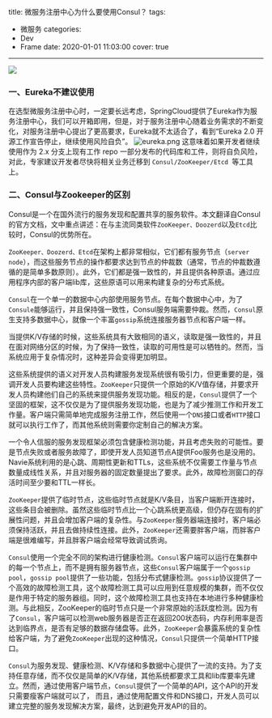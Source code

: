 title: 微服务注册中心为什么要使用Consul？
tags:
  - 微服务
categories:
  - Dev
  - Frame
date: 2020-01-01 11:03:00
cover: true

---

![](https://cdn.jsdelivr.net/gh/coder-lida/CDN/img/weifuwu.jepg)
<!-- more -->
### 一、Eureka不建议使用

在选型微服务注册中心时，一定要长远考虑，SpringCloud提供了Eureka作为服务注册中心，我们可以开箱即用，但是，对于服务注册中心随着业务需求的不断变化，对服务注册中心提出了更高要求，Eureka就不太适合了，看到“Eureka 2.0 开源工作宣告停止，继续使用风险自负”。
![eureka.png](https://imgconvert.csdnimg.cn/aHR0cHM6Ly91cGxvYWQtaW1hZ2VzLmppYW5zaHUuaW8vdXBsb2FkX2ltYWdlcy8xMjU1MzI0OS04ZjA4NGE5Y2VlMDM0OGM3LnBuZw?x-oss-process=image/format,png)
这意味着如果开发者继续使用作为 2.x 分支上现有工作 repo 一部分发布的代码库和工件，则将自负风险，对此，专家建议开发者尽快将相关业务迁移到 `Consul/ZooKeeper/Etcd `等工具上。
### 二、Consul与Zookeeper的区别

Consul是一个在国外流行的服务发现和配置共享的服务软件。本文翻译自Consul的官方文档，文中重点讲述：在与主流同类软件`ZooKeeper、Doozerd`以及`Etcd`比较时，Consul的优势所在。

`ZooKeeper、Doozerd、Etcd`在架构上都非常相似，它们都有服务节点（`server node`），而这些服务节点的操作都要求达到节点的仲裁数（通常，节点的仲裁数遵循的是简单多数原则）。此外，它们都是强一致性的，并且提供各种原语。通过应用程序内部的客户端lib库，这些原语可以用来构建复杂的分布式系统。

`Consul`在一个单一的数据中心内部使用服务节点。在每个数据中心中，为了`Consule`能够运行，并且保持强一致性，Consul服务端需要仲裁。然而，`Consul`原生支持多数据中心，就像一个丰富`gossip`系统连接服务器节点和客户端一样。

当提供K/V存储的时候，这些系统具有大致相同的语义，读取是强一致性的，并且在面对网络分区的时候，为了保持一致性，读取的可用性是可以牺牲的。然而，当系统应用于复杂情况时，这种差异会变得更加明显。

这些系统提供的语义对开发人员构建服务发现系统很有吸引力，但更重要的是，强调开发人员要构建这些特性。`ZooKeeper`只提供一个原始的K/V值存储，并要求开发人员构建他们自己的系统来提供服务发现功能。相反的是，`Consul`提供了一个坚固的框架，这不仅仅是为了提供服务发现功能，也是为了减少推测工作和开发工作量。客户端只需简单地完成服务注册工作，然后使用一个`DNS`接口或者`HTTP`接口就可以执行工作了，而其他系统则需要你定制自己的解决方案。

一个令人信服的服务发现框架必须包含健康检测功能，并且考虑失败的可能性。要是节点失败或者服务故障了，即使开发人员知道节点A提供Foo服务也是没用的。Navie系统利用的是心跳、周期性更新和TTLs，这些系统不仅需要工作量与节点数量成线性关系，并且对服务器的固定数量提出了要求。此外，故障检测窗口的存活时间至少要和TTL一样长。

`ZooKeeper`提供了临时节点，这些临时节点就是K/V条目，当客户端断开连接时，这些条目会被删除。虽然这些临时节点比一个心跳系统更高级，但仍存在固有的扩展性问题，并且会增加客户端的复杂性。与`ZooKeeper`服务器端连接时，客户端必须保持活跃，并且去做持续性连接。此外，`ZooKeeper`还需要胖客户端，而胖客户端是很难编写，并且胖客户端会经常导致调试质询。

`Consul`使用一个完全不同的架构进行健康检测。`Consul`客户端可以运行在集群中的每一个节点上，而不是拥有服务器节点，这些`Consul`客户端属于一个`gossip pool`，`gossip pool`提供了一些功能，包括分布式健康检测。`gossip`协议提供了一个高效的故障检测工具，这个故障检测工具可以应用到任意规模的集群，而不仅仅是作用于特定的服务器组。同时，这个故障检测工具也支持在本地进行多种健康检测。与此相反，ZooKeeper的临时节点只是一个非常原始的活跃度检测。因为有了`Consul`，客户端可以检测web服务器是否正在返回200状态码，内存利用率是否达到临界点，是否有足够的数据存储盘等。此外，`ZooKeeper`会暴露系统的复杂性给客户端，为了避免`ZooKeeper`出现的这种情况，`Consul`只提供一个简单HTTP接口。

`Consul`为服务发现、健康检测、K/V存储和多数据中心提供了一流的支持。为了支持任意存储，而不仅仅是简单的K/V存储，其他系统都要求工具和lib库要率先建立。然而，通过使用客户端节点，`Consul`提供了一个简单的API，这个API的开发只需要瘦客户端就可以了， 而且，通过使用配置文件和DNS接口，开发人员可以建立完整的服务发现解决方案，最终，达到避免开发API的目的。


